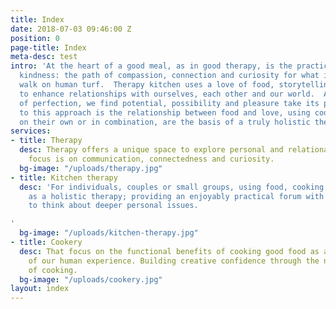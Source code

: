 ```yaml
---
title: Index
date: 2018-07-03 09:46:00 Z
position: 0
page-title: Index
meta-desc: test
intro: 'At the heart of a good meal, as in good therapy, is the practice of loving
  kindness: the path of compassion, connection and curiosity for what it means to
  walk on human turf.  Therapy kitchen uses a love of food, storytelling and people
  to enhance relationships with ourselves, each other and our world.  Abandoning notions
  of perfection, we find potential, possibility and pleasure take its place.  Central
  to this approach is the relationship between food and love, using cooking and conversation,
  on their own or in combination, are the basis of a truly holistic therapeutic experience.'
services:
- title: Therapy
  desc: Therapy offers a unique space to explore personal and relational issues. The
    focus is on communication, connectedness and curiosity.
  bg-image: "/uploads/therapy.jpg"
- title: Kitchen therapy
  desc: 'For individuals, couples or small groups, using food, cooking and eating
    as a holistic therapy; providing an enjoyably practical forum with the potential
    to think about deeper personal issues.

'
  bg-image: "/uploads/kitchen-therapy.jpg"
- title: Cookery
  desc: That focus on the functional benefits of cooking good food as a vital part
    of our human experience. Building creative confidence through the natural art
    of cooking.
  bg-image: "/uploads/cookery.jpg"
layout: index
---
```


